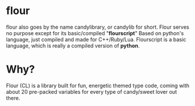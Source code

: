 # flour
flour also goes by the name candylibrary, or candylib for short.
Flour serves no purpose except for its basic/compiled "**flourscript**" Based on python's language, just compiled and made for C++/Ruby/Lua.
Flourscript is a basic language, which is really a compiled version of **python**.

# Why?
Flour (CL) is a library built for fun, energetic themed type code, coming with about 20 pre-packed variables for every type of candy/sweet lover out there.


